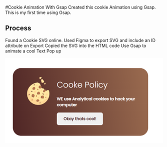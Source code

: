#Cookie Animation With Gsap
Created this cookie Animation using Gsap. This is my first time using Gsap.  


## Process  


Found a Cookie SVG online. 
Used Figma to export SVG and include an ID attribute on Export
Copied the SVG into the HTML code 
Use Gsap to animate a cool Text Pop up


![a cookie](cookie.png)



